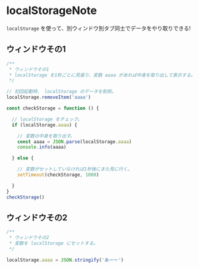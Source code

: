 localStorageNote
===

`localStorage` を使って、別ウィンドウ別タブ同士でデータをやり取りできる!

## ウィンドウその1

```javascript
/**
 * ウィンドウその1
 * localStorage を1秒ごとに見張り、変数 aaaa があれば中身を取り出して表示する。
 */

// 初回起動時、 localStorage のデータを削除。
localStorage.removeItem('aaaa')

const checkStorage = function () {

  // localStorage をチェック。
  if (localStorage.aaaa) {

    // 変数の中身を取り出す。
    const aaaa = JSON.parse(localStorage.aaaa)
    console.info(aaaa)

  } else {

    // 変数がセットしていなければ1秒後にまた見に行く。
    setTimeout(checkStorage, 1000)

  }
}
checkStorage()
```

## ウィンドウその2

```javascript
/**
 * ウィンドウその2
 * 変数を localStorage にセットする。
 */

localStorage.aaaa = JSON.stringify('あーー')
```